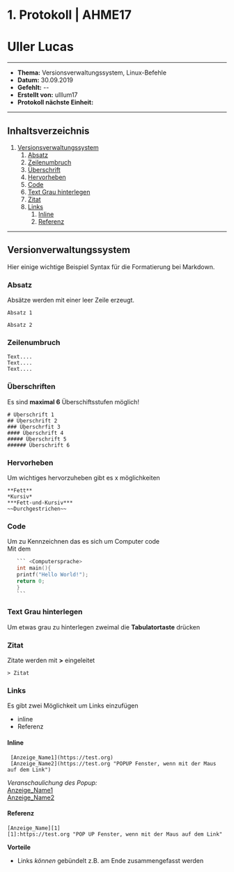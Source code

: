 # 1. Protokoll | AHME17 
# Uller Lucas
-------------------------------------------------------------------------
* **Thema:** Versionsverwaltungssystem, Linux-Befehle
* **Datum:** 30.09.2019
* **Gefehlt:** --
* **Erstellt von:** ulllum17
* **Protokoll nächste Einheit:**
--------------------------------------------------------------------------
## Inhaltsverzeichnis

1. [Versionsverwaltungssystem](#versionsverwaltungssystem)
    1. [Absatz](#absatz)
    1. [Zeilenumbruch](#zeilenumbruch)
    1. [Überschrift](#überschrift)
    1. [Hervorheben](#hervorheben)
    1. [Code](#code)
    1. [Text Grau hinterlegen](#text_grau_hinterlegen)
    1. [Zitat](#zitate)
    1. [Links](#links)
        1. [Inline](#inline)
        1. [Referenz](#referenz)

--------------------------------------------------------------------------

## Versionverwaltungssystem

Hier einige wichtige Beispiel Syntax für die Formatierung bei Markdown.

### Absatz
Absätze werden mit einer leer Zeile erzeugt.

    Absatz 1

    Absatz 2
    
### Zeilenumbruch

    Text....    
    Text....    
    Text....

### Überschriften
Es sind **maximal 6** Überschiftsstufen möglich!

    # Überschrift 1
    ## Überschrift 2
    ### Überschrfit 3
    #### Überschrift 4
    ##### Überschrift 5
    ###### Überschrift 6


### Hervorheben
Um wichtiges hervorzuheben gibt es x möglichkeiten

    **Fett**
    *Kursiv*
    ***Fett-und-Kursiv***
    ~~Durchgestrichen~~

### Code
Um zu Kennzeichnen das es sich um Computer code    
Mit dem 

 ```C
    ``` <Computersprache>
    int main(){
    printf("Hello World!");
    return 0;
    }
    ```
```

### Text Grau hinterlegen
Um etwas grau zu hinterlegen zweimal die **Tabulatortaste** drücken

### Zitat
Zitate werden mit **>** eingeleitet 

    > Zitat
   
### Links
Es gibt zwei Möglichkeit um Links einzufügen
* inline 
* Referenz

#### Inline   

     [Anzeige_Name1](https://test.org)
     [Anzeige_Name2](https://test.org "POPUP Fenster, wenn mit der Maus auf dem Link")

*Veranschaulichung des Popup:*    
[Anzeige_Name1](https://test.org)  
[Anzeige_Name2](https://test.org "POP UP Fenster, wenn mit der Maus auf dem Link")

#### Referenz   

    [Anzeige_Name][1]
    [1]:https://test.org "POP UP Fenster, wenn mit der Maus auf dem Link"
    
**Vorteile**
  * Links *können* gebündelt z.B. am Ende zusammengefasst werden
  
